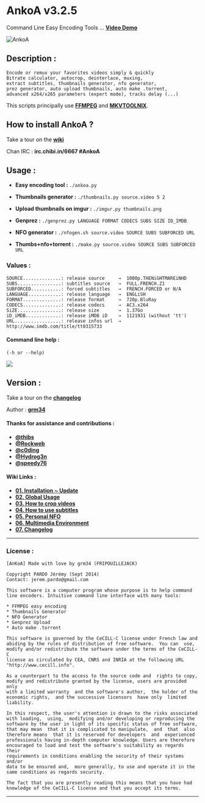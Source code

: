 AnkoA v3.2.5
=====

Command Line Easy Encoding Tools ... [**Video Demo**](https://www.youtube.com/watch?v=R_4gfRlgkak&feature=youtu.be)

![AnkoA](http://i.imgur.com/kIZrIVs.png)

## Description :

    Encode or remux your favorites videos simply & quickly
    Bitrate calculator, autocrop, deinterlace, muxing,
    extract subtitles, thumbnails generator, nfo generator,
    prez generator, auto upload thumbnails, auto make .torrent,
    advanced x264/x265 parameters (expert mode), tracks delay (...)

This scripts principally use [**FFMPEG**](https://www.ffmpeg.org/documentation.html) and [**MKVTOOLNIX**](https://github.com/mbunkus/mkvtoolnix).

## How to install AnkoA ?

Take a tour on the [**wiki**](https://github.com/AnkoA/AnkoA/wiki)

Chan IRC : **irc.chibi.in/6667 #AnkoA**

## Usage :

* **Easy encoding tool :**
`./ankoa.py`

* **Thumbnails generator :**
`./thumbnails.py source.video 5 2`

* **Upload thumbnails on imgur :**
`./imgur.py thumbnails.png`

* **Genprez :**
`./genprez.py LANGUAGE FORMAT CODECS SUBS SIZE ID_IMDB`

* **NFO generator :**
`./nfogen.sh source.video SOURCE SUBS SUBFORCED URL`

* **Thumbs+nfo+torrent :**
`./make.py source.video SOURCE SUBS SUBFORCED URL`

### Values :

    SOURCE..............: release source     →  1080p.THENiGHTMAREiNHD
    SUBS................: subtitles source   →  FULL.FRENCH.Z1
    SUBFORCED...........: forced subtitles   →  FRENCH.FORCED or N/A
    LANGUAGE............: release language   →  ENGLiSH
    FORMAT..............: release format     →  720p.BluRay
    CODECS..............: release codecs     →  AC3.x264
    SiZE................: release size       →  1.37Go
    iD_iMDB.............: release iMDB iD    →  1121931 (without 'tt')
    URL.................: release infos url  →  http://www.imdb.com/title/tt0315733

#### Command line help :
`(-h or --help)`

![](http://i.imgur.com/QVURs1G.png)

## Version :

Take a tour on the [**changelog**](https://github.com/AnkoA/AnkoA/wiki/changelog)

Author : [**grm34**](https://github.com/grm34)

#### Thanks for assistance and contributions :

* [**@thibs**](https://github.com/thibs7777777)
* [**@Rockweb**](https://github.com/Rockweb)
* [**@c0ding**](https://github.com/c0ding)
* [**@Hydrog3n**](https://github.com/Hydrog3n)
* [**@speedy76**](https://github.com/speedy76)

#### Wiki Links :

* [**01. Installation ~ Update**](https://github.com/AnkoA/AnkoA/wiki/01.-Installation-~-Update)
* [**02. Global Usage**](https://github.com/AnkoA/AnkoA/wiki/02.-Global-Usage)
* [**03. How to crop videos**](https://github.com/AnkoA/AnkoA/wiki/03.-How-to-crop-videos)
* [**04. How to use subtitles**](https://github.com/AnkoA/AnkoA/wiki/04.-How-to-use-subtitles)
* [**05. Personal NFO**](https://github.com/AnkoA/AnkoA/wiki/05.-Personal-NFO)
* [**06. Multimedia Environment**](https://github.com/AnkoA/AnkoA/wiki/06.-Multimedia-Environment)
* [**07. Changelog**](https://github.com/AnkoA/AnkoA/wiki/07.-Changelog)

***
### License :

    [AnKoA] Made with love by grm34 (FRIPOUILLEJACK)

    Copyright PARDO Jérémy (Sept 2014)
    Contact: jerem.pardo@gmail.com

    This software is a computer program whose purpose is to help command
    line encoders. Intuitive command line interface with many tools:

    * FFMPEG easy encoding
    * Thumbnails Generator
    * NFO Generator
    * Genprez Upload
    * Auto make .torrent

    This software is governed by the CeCILL-C license under French law and
    abiding by the rules of distribution of free software.  You can  use,
    modify and/or redistribute the software under the terms of the CeCILL-C
    license as circulated by CEA, CNRS and INRIA at the following URL
    "http://www.cecill.info".

    As a counterpart to the access to the source code and  rights to copy,
    modify and redistribute granted by the license, users are provided only
    with a limited warranty  and the software's author,  the holder of the
    economic rights,  and the successive licensors  have only  limited
    liability.

    In this respect, the user's attention is drawn to the risks associated
    with loading,  using,  modifying and/or developing or reproducing the
    software by the user in light of its specific status of free software,
    that may mean  that it is complicated to manipulate,  and  that  also
    therefore means  that it is reserved for developers  and  experienced
    professionals having in-depth computer knowledge. Users are therefore
    encouraged to load and test the software's suitability as regards their
    requirements in conditions enabling the security of their systems and/or
    data to be ensured and,  more generally, to use and operate it in the
    same conditions as regards security.

    The fact that you are presently reading this means that you have had
    knowledge of the CeCILL-C license and that you accept its terms.

***

